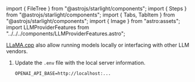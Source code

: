 import { FileTree } from "@astrojs/starlight/components";
import { Steps } from "@astrojs/starlight/components";
import { Tabs, TabItem } from "@astrojs/starlight/components";
import { Image } from "astro:assets";
import LLMProviderFeatures from "../../../components/LLMProviderFeatures.astro";

[LLaMA.cpp](https://github.com/ggerganov/llama.cpp/tree/master/examples/server)
also allow running models locally or interfacing with other LLM vendors.

<Steps>

<ol>

<li>

Update the `.env` file with the local server information.

```txt title=".env"
OPENAI_API_BASE=http://localhost:...
```

</li>

</ol>

</Steps>